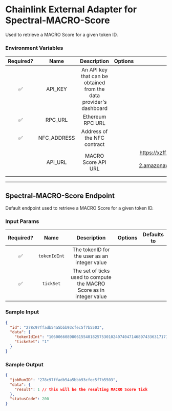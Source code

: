 # Chainlink External Adapter for Spectral-MACRO-Score

Used to retrieve a MACRO Score for a given token ID.

### Environment Variables

| Required? |    Name     |                            Description                             | Options |                                  Defaults to                                  |
| :-------: | :---------: | :----------------------------------------------------------------: | :-----: | :---------------------------------------------------------------------------: |
|    ✅     |   API_KEY   | An API key that can be obtained from the data provider's dashboard |         |                                                                               |
|    ✅     |   RPC_URL   |                          Ethereum RPC URL                          |         |                                                                               |
|    ✅     | NFC_ADDRESS |                    Address of the NFC contract                     |         |                                                                               |
|           |   API_URL   |                        MACRO Score API URL                         |         | https://xzff24vr3m.execute-api.us-east-2.amazonaws.com/default/spectral-proxy |

---

## Spectral-MACRO-Score Endpoint

Default endpoint used to retrieve a MACRO Score for a given token ID.

### Input Params

| Required? |     Name     |                             Description                              | Options | Defaults to |
| :-------: | :----------: | :------------------------------------------------------------------: | :-----: | :---------: |
|    ✅     | `tokenIdInt` |             The tokenID for the user as an integer value             |         |             |
|    ✅     |  `tickSet`   | The set of ticks used to compute the MACRO Score as in integer value |         |             |

### Sample Input

```json
{
  "id": "278c97ffadb54a5bbb93cfec5f7b5503",
  "data": {
    "tokenIdInt": "106006608980615540182575301024074047146897433631717113916135614816662076801843",
    "tickeSet": "1"
  }
}
```

### Sample Output

```json
{
  "jobRunID": "278c97ffadb54a5bbb93cfec5f7b5503",
  "data": {
    "result": 1 // this will be the resulting MACRO Score tick
  },
  "statusCode": 200
}
```
